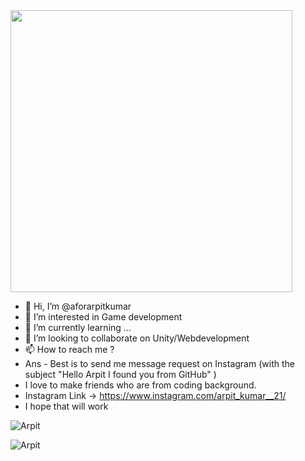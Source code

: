 <img src="https://user-images.githubusercontent.com/73133055/148241123-db0632dd-71d4-45e6-b3c6-679a4e313b6f.gif" width="451">
  
- 👋 Hi, I’m @aforarpitkumar     
- 👀 I’m interested in Game development      
- 🌱 I’m currently learning ... 
- 💞️ I’m looking to collaborate on Unity/Webdevelopment
- 📫 How to reach me ? 
- Ans - Best is to send me message request on Instagram (with the subject "Hello Arpit I found you from GitHub" )
- I love to make friends who are from coding background.
- Instagram Link -> https://www.instagram.com/arpit_kumar__21/
- I hope that will work  


<!---
aforarpitkumar/aforarpitkumar is a ✨ special ✨ repository because its `README.md` (this file) appears on your GitHub profile.
You can click the Preview link to take a look at your changes.
--->

<p align="left"> <img src="https://komarev.com/ghpvc/?username=Arpit&label=Profile%20views&color=0e75b6&style=flat" alt="Arpit" /> </p>
<p><img align="left" src="https://github-readme-stats.vercel.app/api?username=aforarpitkumar&show_icons=true&locale=en" alt="Arpit" /></p>
